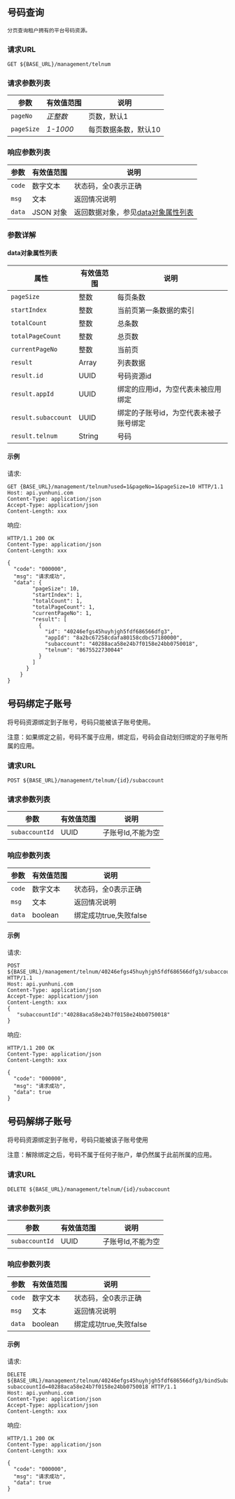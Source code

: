 
## 号码查询
    分页查询租户拥有的平台号码资源。

### 请求URL

```
GET ${BASE_URL}/management/telnum
```

### 请求参数列表

| 参数                   | 有效值范围               | 说明                                       |
| ---------------------- | ------------------------ | ---------------------------------------- |
| `pageNo`              | *正整数*                   |页数，默认1|
| `pageSize`            | *1-1000*                   |每页数据条数，默认10|


### 响应参数列表

| 参数     | 有效值范围   | 说明                            |
| ------ | ------- | ----------------------------- |
| `code` | 数字文本    | 状态码，全0表示正确                    |
| `msg`  | 文本        | 返回情况说明                        |
| `data` | JSON 对象   | 返回数据对象，参见[data对象属性列表](#data对象属性列表)|

### 参数详解

#### data对象属性列表

| 属性       | 有效值范围        | 说明       |
| -------- | ------------ | -------- |
| `pageSize` | 整数 | 每页条数 |
| `startIndex` | 整数 | 当前页第一条数据的索引 |
| `totalCount` | 整数 | 总条数 |
| `totalPageCount` | 整数 | 总页数 |
| `currentPageNo` | 整数 | 当前页 |
| `result` | Array | 列表数据 |
| `result.id` | UUID | 号码资源id |
| `result.appId` | UUID | 绑定的应用id，为空代表未被应用绑定 |
| `result.subaccount` | UUID | 绑定的子账号id，为空代表未被子账号绑定 |
| `result.telnum` | String | 号码 |



#### 示例

请求:
```http
GET {BASE_URL}/management/telnum?used=1&pageNo=1&pageSize=10 HTTP/1.1
Host: api.yunhuni.com
Content-Type: application/json
Accept-Type: application/json
Content-Length: xxx
```

响应:
```http
HTTP/1.1 200 OK
Content-Type: application/json
Content-Length: xxx

{
  "code": "000000",
  "msg": "请求成功",
  "data": {
        "pageSize": 10,
        "startIndex": 1,
        "totalCount": 1,
        "totalPageCount": 1,
        "currentPageNo": 1,
        "result": [
          {
            "id": "40246efgs45huyhjgh5fdf686566dfg3",
            "appId": "8a2bc67258cdafa80158cdbc57180000",
            "subaccount": "40288aca58e24b7f0158e24bb0750018",
            "telnum": "8675522730044"
          }
        ]
      }
    }
}
```


## 号码绑定子账号
将号码资源绑定到子账号，号码只能被该子账号使用。

注意：如果绑定之前，号码不属于应用，绑定后，号码会自动划归绑定的子账号所属的应用。

### 请求URL

```
POST ${BASE_URL}/management/telnum/{id}/subaccount
```

### 请求参数列表

| 参数                   | 有效值范围               | 说明                                       |
| ---------------------- | ------------------------ | ---------------------------------------- |
| `subaccountId`         | UUID                    |子账号Id,不能为空|


### 响应参数列表

| 参数     | 有效值范围   | 说明                            |
| ------ | ------- | ----------------------------- |
| `code` | 数字文本    | 状态码，全0表示正确                    |
| `msg`  | 文本        | 返回情况说明                        |
| `data` | boolean   | 绑定成功true,失败false|


#### 示例

请求:
```http
POST ${BASE_URL}/management/telnum/40246efgs45huyhjgh5fdf686566dfg3/subaccount HTTP/1.1
Host: api.yunhuni.com
Content-Type: application/json
Accept-Type: application/json
Content-Length: xxx
{
   "subaccountId":"40288aca58e24b7f0158e24bb0750018"
}
```

响应:
```http
HTTP/1.1 200 OK
Content-Type: application/json
Content-Length: xxx

{
  "code": "000000",
  "msg": "请求成功",
  "data": true
}
```

## 号码解绑子账号
将号码资源绑定到子账号，号码只能被该子账号使用

注意：解除绑定之后，号码不属于任何子账户，单仍然属于此前所属的应用。

### 请求URL

```
DELETE ${BASE_URL}/management/telnum/{id}/subaccount
```

### 请求参数列表

| 参数                   | 有效值范围               | 说明                                       |
| ---------------------- | ------------------------ | ---------------------------------------- |
| `subaccountId`         | UUID                    |子账号Id,不能为空|


### 响应参数列表

| 参数     | 有效值范围   | 说明                            |
| ------ | ------- | ----------------------------- |
| `code` | 数字文本    | 状态码，全0表示正确                    |
| `msg`  | 文本        | 返回情况说明                        |
| `data` | boolean   | 绑定成功true,失败false|


#### 示例

请求:
```http
DELETE ${BASE_URL}/management/telnum/40246efgs45huyhjgh5fdf686566dfg3/bindSubaccount?subaccountId=40288aca58e24b7f0158e24bb0750018 HTTP/1.1
Host: api.yunhuni.com
Content-Type: application/json
Accept-Type: application/json
Content-Length: xxx
```

响应:
```http
HTTP/1.1 200 OK
Content-Type: application/json
Content-Length: xxx

{
  "code": "000000",
  "msg": "请求成功",
  "data": true
}
```
